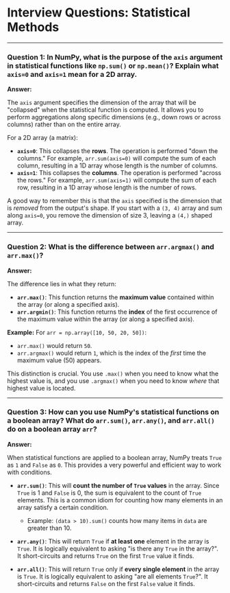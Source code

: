 # Interview Questions: Statistical Methods

---

### Question 1: In NumPy, what is the purpose of the `axis` argument in statistical functions like `np.sum()` or `np.mean()`? Explain what `axis=0` and `axis=1` mean for a 2D array.

**Answer:**

The `axis` argument specifies the dimension of the array that will be "collapsed" when the statistical function is computed. It allows you to perform aggregations along specific dimensions (e.g., down rows or across columns) rather than on the entire array.

For a 2D array (a matrix):
-   **`axis=0`**: This collapses the **rows**. The operation is performed "down the columns." For example, `arr.sum(axis=0)` will compute the sum of each column, resulting in a 1D array whose length is the number of columns.
-   **`axis=1`**: This collapses the **columns**. The operation is performed "across the rows." For example, `arr.sum(axis=1)` will compute the sum of each row, resulting in a 1D array whose length is the number of rows.

A good way to remember this is that the `axis` specified is the dimension that is *removed* from the output's shape. If you start with a `(3, 4)` array and sum along `axis=0`, you remove the dimension of size 3, leaving a `(4,)` shaped array.

---

### Question 2: What is the difference between `arr.argmax()` and `arr.max()`?

**Answer:**

The difference lies in what they return:

-   **`arr.max()`**: This function returns the **maximum value** contained within the array (or along a specified axis).
-   **`arr.argmin()`**: This function returns the **index** of the first occurrence of the maximum value within the array (or along a specified axis).

**Example:**
For `arr = np.array([10, 50, 20, 50])`:
-   `arr.max()` would return `50`.
-   `arr.argmax()` would return `1`, which is the index of the *first* time the maximum value (50) appears.

This distinction is crucial. You use `.max()` when you need to know what the highest value is, and you use `.argmax()` when you need to know *where* that highest value is located.

---

### Question 3: How can you use NumPy's statistical functions on a boolean array? What do `arr.sum()`, `arr.any()`, and `arr.all()` do on a boolean array `arr`?

**Answer:**

When statistical functions are applied to a boolean array, NumPy treats `True` as `1` and `False` as `0`. This provides a very powerful and efficient way to work with conditions.

-   **`arr.sum()`**: This will **count the number of `True` values** in the array. Since `True` is 1 and `False` is 0, the sum is equivalent to the count of `True` elements. This is a common idiom for counting how many elements in an array satisfy a certain condition.
    -   Example: `(data > 10).sum()` counts how many items in `data` are greater than 10.

-   **`arr.any()`**: This will return `True` if **at least one** element in the array is `True`. It is logically equivalent to asking "is there any `True` in the array?". It short-circuits and returns `True` on the first `True` value it finds.

-   **`arr.all()`**: This will return `True` only if **every single element** in the array is `True`. It is logically equivalent to asking "are all elements `True`?". It short-circuits and returns `False` on the first `False` value it finds.
